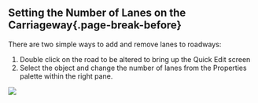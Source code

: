 ## Setting the Number of Lanes on the Carriageway{.page-break-before}

There are two simple ways to add and remove lanes to roadways:

1. Double click on the road to be altered to bring up the Quick Edit screen 
2. Select the object and change the number of lanes from the Properties palette within the right pane.

![](Resources/Road_Properties_Lanes.png)